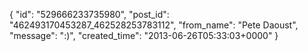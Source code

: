  {
   "id": "529666233735980",
   "post_id": "462493170453287_462528253783112",
   "from_name": "Pete Daoust",
   "message": ":)",
   "created_time": "2013-06-26T05:33:03+0000"
 }
